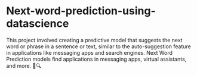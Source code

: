 # Next-word-prediction-using-datascience
This project involved creating a predictive model that suggests the next word or phrase in a sentence or text, similar to the auto-suggestion feature in applications like messaging apps and search engines. Next Word Prediction models find applications in messaging apps, virtual assistants, and more. 📱🔍
